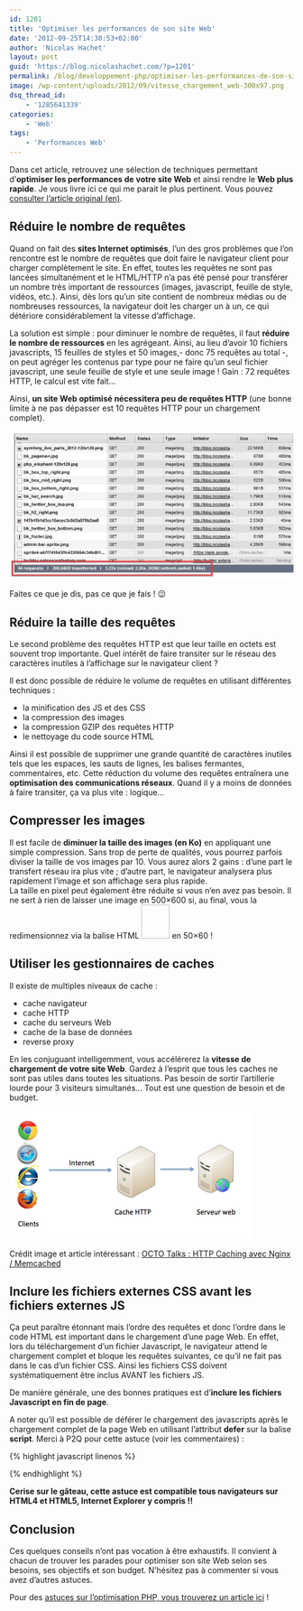 ```yaml
---
id: 1201
title: 'Optimiser les performances de son site Web'
date: '2012-09-25T14:30:53+02:00'
author: 'Nicolas Hachet'
layout: post
guid: 'https://blog.nicolashachet.com/?p=1201'
permalink: /blog/developpement-php/optimiser-les-performances-de-son-site-web-google/
image: /wp-content/uploads/2012/09/vitesse_chargement_web-300x97.png
dsq_thread_id:
    - '1285641339'
categories:
    - 'Web'
tags:
    - 'Performances Web'
---
```


Dans cet article, retrouvez une sélection de techniques permettant d’**optimiser les performances de votre site Web** et ainsi rendre le **Web plus rapide**. Je vous livre ici ce qui me parait le plus pertinent. Vous pouvez [consulter l’article original (en)](https://developers.google.com/speed/articles/).

## Réduire le nombre de requêtes

Quand on fait des **sites Internet optimisés**, l’un des gros problèmes que l’on rencontre est le nombre de requêtes que doit faire le navigateur client pour charger complètement le site. En effet, toutes les requêtes ne sont pas lancées simultanément et le HTML/HTTP n’a pas été pensé pour transférer un nombre très important de ressources (images, javascript, feuille de style, vidéos, etc.). Ainsi, dès lors qu’un site contient de nombreux médias ou de nombreuses ressources, la navigateur doit les charger un à un, ce qui détériore considérablement la vitesse d’affichage.

La solution est simple : pour diminuer le nombre de requêtes, il faut **réduire le nombre de ressources** en les agrégeant. Ainsi, au lieu d’avoir 10 fichiers javascripts, 15 feuilles de styles et 50 images,- donc 75 requêtes au total -, on peut agréger les contenus par type pour ne faire qu’un seul fichier javascript, une seule feuille de style et une seule image ! Gain : 72 requêtes HTTP, le calcul est vite fait…

Ainsi, **un site Web optimisé nécessitera peu de requêtes HTTP** (une bonne limite à ne pas dépasser est 10 requêtes HTTP pour un chargement complet).

[![Faites ce que je dis, pas ce que je fais ! ;)](/wp-content/uploads/2012/09/blog_speed.png "blog_speed")](/wp-content/uploads/2012/09/blog_speed.png)

Faites ce que je dis, pas ce que je fais ! 😉

## Réduire la taille des requêtes

Le second problème des requêtes HTTP est que leur taille en octets est souvent trop importante. Quel intérêt de faire transiter sur le réseau des caractères inutiles à l’affichage sur le navigateur client ?

Il est donc possible de réduire le volume de requêtes en utilisant différentes techniques :

- la minification des JS et des CSS
- la compression des images
- la compression GZIP des requêtes HTTP
- le nettoyage du code source HTML

Ainsi il est possible de supprimer une grande quantité de caractères inutiles tels que les espaces, les sauts de lignes, les balises fermantes, commentaires, etc. Cette réduction du volume des requêtes entraînera une **optimisation des communications réseaux**. Quand il y a moins de données à faire transiter, ça va plus vite : logique…

## Compresser les images

Il est facile de **diminuer la taille des images (en Ko)** en appliquant une simple compression. Sans trop de perte de qualités, vous pourrez parfois diviser la taille de vos images par 10. Vous aurez alors 2 gains : d’une part le transfert réseau ira plus vite ; d’autre part, le navigateur analysera plus rapidement l’image et son affichage sera plus rapide.  
La taille en pixel peut également être réduite si vous n’en avez pas besoin. Il ne sert à rien de laisser une image en 500×600 si, au final, vous la redimensionnez via la balise HTML <img width=50 height=60 /> en 50×60 !

## Utiliser les gestionnaires de caches

Il existe de multiples niveaux de cache :

- cache navigateur
- cache HTTP
- cache du serveurs Web
- cache de la base de données
- reverse proxy

En les conjuguant intelligemment, vous accélérerez la **vitesse de chargement de votre site Web**. Gardez à l’esprit que tous les caches ne sont pas utiles dans toutes les situations. Pas besoin de sortir l’artillerie lourde pour 3 visiteurs simultanés… Tout est une question de besoin et de budget.

[![Cache HTTP](/wp-content/uploads/2012/09/cache_http.png "cache_http")](/wp-content/uploads/2012/09/cache_http.png)  

Crédit image et article intéressant : [OCTO Talks : HTTP Caching avec Nginx / Memcached](https://blog.octo.com/http-caching-avec-nginx-memcached/)

## Inclure les fichiers externes CSS avant les fichiers externes JS

Ça peut paraître étonnant mais l’ordre des requêtes et donc l’ordre dans le code HTML est important dans le chargement d’une page Web. En effet, lors du téléchargement d’un fichier Javascript, le navigateur attend le chargement complet et bloque les requêtes suivantes, ce qu’il ne fait pas dans le cas d’un fichier CSS. Ainsi les fichiers CSS doivent systématiquement être inclus AVANT les fichiers JS.

De manière générale, une des bonnes pratiques est d’**inclure les fichiers Javascript en fin de page**.

A noter qu’il est possible de déférer le chargement des javascripts après le chargement complet de la page Web en utilisant l’attribut **defer** sur la balise **script**. Merci à P2Q pour cette astuce (voir les commentaires) :

{% highlight javascript linenos %}
<script defer="defer" langage="text/javascript" src="js/script.js"></script>
{% endhighlight %}

**Cerise sur le gâteau, cette astuce est compatible tous navigateurs sur HTML4 et HTML5, Internet Explorer y compris !!**

## Conclusion

Ces quelques conseils n’ont pas vocation à être exhaustifs. Il convient à chacun de trouver les parades pour optimiser son site Web selon ses besoins, ses objectifs et son budget. N’hésitez pas à commenter si vous avez d’autres astuces.

Pour des [astuces sur l’optimisation PHP, vous trouverez un article ici](https://blog.nicolashachet.com/2012/09/26/technologies/php/optimiser-les-performances-de-son-code-php/) !
